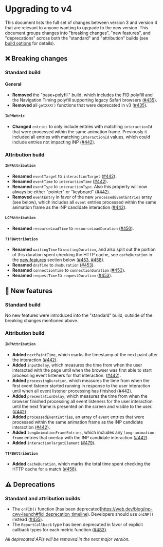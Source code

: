 # Upgrading to v4

This document lists the full set of changes between version 3 and version 4 that are relevant to anyone wanting to upgrade to the new version. This document groups changes into "breaking changes", "new features", and "deprecations" across both the "standard" and "attribution" builds (see [build options](/#build-options) for details).

## ❌ Breaking changes

### Standard build

#### General

- **Removed** the "base+polyfill" build, which includes the FID polyfill and the Navigation Timing polyfill supporting legacy Safari browsers ([#435](https://github.com/GoogleChrome/web-vitals/pull/435)).
- **Removed** all `getXXX()` functions that were deprecated in v3 ([#435](https://github.com/GoogleChrome/web-vitals/pull/435)).

#### `INPMetric`

- **Changed** `entries` to only include entries with matching `interactionId` that were processed within the same animation frame. Previously it included all entries with matching `interactionId` values, which could include entries not impacting INP ([#442](https://github.com/GoogleChrome/web-vitals/pull/442)).

### Attribution build

#### `INPAttribution`

- **Renamed** `eventTarget` to `interactionTarget` ([#442](https://github.com/GoogleChrome/web-vitals/pull/442)).
- **Renamed** `eventTime` to `interactionTime` ([#442](https://github.com/GoogleChrome/web-vitals/pull/442)).
- **Renamed** `eventType` to `interactionType`. Also this property will now always be either "pointer" or "keyboard" ([#442](https://github.com/GoogleChrome/web-vitals/pull/442)).
- **Removed** `eventEntry` in favor of the new `processedEventEntries` array (see below), which includes all `event` entries processed within the same animation frame as the INP candidate interaction ([#442](https://github.com/GoogleChrome/web-vitals/pull/442)).

#### `LCPAttribution`

- **Renamed** `resourceLoadTime` to `resourceLoadDuration` ([#450](https://github.com/GoogleChrome/web-vitals/pull/450)).

#### `TTFBAttribution`

- **Renamed** `waitingTime` to `waitingDuration`, and also split out the portion of this duration spent checking the HTTP cache, see `cacheDuration` in the [new features](#-new-features) section below ([#453](https://github.com/GoogleChrome/web-vitals/pull/453), [#458](https://github.com/GoogleChrome/web-vitals/pull/458)).
- **Renamed** `dnsTime` to `dnsDuration` ([#453](https://github.com/GoogleChrome/web-vitals/pull/453)).
- **Renamed** `connectionTime` to `connectionDuration` ([#453](https://github.com/GoogleChrome/web-vitals/pull/453)).
- **Renamed** `requestTime` to `requestDuration` ([#453](https://github.com/GoogleChrome/web-vitals/pull/453)).

## 🚀 New features

### Standard build

No new features were introduced into the "standard" build, outside of the breaking changes mentioned above.

### Attribution build

#### `INPAttribution`

- **Added** `nextPaintTime`, which marks the timestamp of the next paint after the interaction ([#442](https://github.com/GoogleChrome/web-vitals/pull/442)).
- **Added** `inputDelay`, which measures the time from when the user interacted with the page until when the browser was first able to start processing event listeners for that interaction. ([#442](https://github.com/GoogleChrome/web-vitals/pull/442)).
- **Added** `processingDuration`, which measures the time from when the first event listener started running in response to the user interaction until when all event listener processing has finished ([#442](https://github.com/GoogleChrome/web-vitals/pull/442)).
- **Added** `presentationDelay`, which measures the time from when the browser finished processing all event listeners for the user interaction until the next frame is presented on the screen and visible to the user. ([#442](https://github.com/GoogleChrome/web-vitals/pull/442)).
- **Added** `processedEventEntries`, an array of `event` entries that were processed within the same animation frame as the INP candidate interaction ([#442](https://github.com/GoogleChrome/web-vitals/pull/442)).
- **Added** `longAnimationFrameEntries`, which includes any `long-animation-frame` entries that overlap with the INP candidate interaction ([#442](https://github.com/GoogleChrome/web-vitals/pull/442)).
- **Added** `interactionTargetElement` ([#479](https://github.com/GoogleChrome/web-vitals/pull/479)).

#### `TTFBAttribution`

- **Added** `cacheDuration`, which marks the total time spent checking the HTTP cache for a match ([#458](https://github.com/GoogleChrome/web-vitals/pull/458)).

## ⚠️ Deprecations

### Standard and attribution builds

- The `onFID()` function [has been deprecated]https://web.dev/blog/inp-cwv-launch#fid_deprecation_timeline). Developers should use `onINP()` instead ([#435](https://github.com/GoogleChrome/web-vitals/pull/435)).
- The `ReportCallback` type has been deprecated in favor of explicit callback types for each metric function ([#483](https://github.com/GoogleChrome/web-vitals/pull/483)).

_All deprecated APIs will be removed in the next major version._
